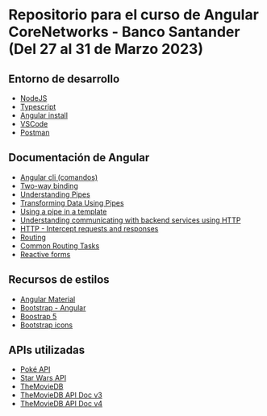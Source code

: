 # Repositorio para el curso de Angular CoreNetworks - Banco Santander (Del 27 al 31 de Marzo 2023)

## Entorno de desarrollo

* [NodeJS](https://nodejs.org/en/)
* [Typescript](https://www.typescriptlang.org/download)
* [Angular install](https://angular.io/guide/setup-local)
* [VSCode](https://code.visualstudio.com/)
* [Postman](https://www.postman.com/)

## Documentación de Angular

* [Angular cli (comandos)](https://angular.io/cli)
* [Two-way binding](https://angular.io/guide/two-way-binding)
* [Understanding Pipes
](https://angular.io/guide/pipes-overview)
* [Transforming Data Using Pipes
](https://angular.io/guide/pipes)
* [Using a pipe in a template](https://angular.io/guide/pipe-template)
* [Understanding communicating with backend services using HTTP](https://angular.io/guide/understanding-communicating-with-http)
* [HTTP - Intercept requests and responses](https://angular.io/guide/http-intercept-requests-and-responses)
* [Routing](https://angular.io/guide/routing-overview)
* [Common Routing Tasks
](https://angular.io/guide/router)
* [Reactive forms](https://angular.io/guide/reactive-forms)

## Recursos de estilos

* [Angular Material](https://material.angular.io/)
* [Bootstrap - Angular](https://ng-bootstrap.github.io/#/home)
* [Boostrap 5](https://getbootstrap.com/)
* [Bootstrap icons](https://www.npmjs.com/package/ngx-bootstrap-icons)


## APIs utilizadas

* [Poké API](https://pokeapi.co/)
* [Star Wars API](https://swapi.dev/)
* [TheMovieDB](https://www.themoviedb.org/)
* [TheMovieDB API Doc v3](https://developers.themoviedb.org/3)
* [TheMovieDB API Doc v4](https://developers.themoviedb.org/4)
